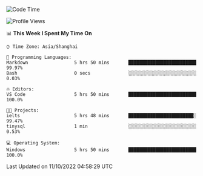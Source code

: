 <!--START_SECTION:waka-->
![Code Time](http://img.shields.io/badge/Code%20Time-210%20hrs%2058%20mins-blue)

![Profile Views](http://img.shields.io/badge/Profile%20Views-0-blue)

📊 **This Week I Spent My Time On** 

```text
⌚︎ Time Zone: Asia/Shanghai

💬 Programming Languages: 
Markdown                 5 hrs 50 mins       █████████████████████████   99.97% 
Bash                     0 secs              ░░░░░░░░░░░░░░░░░░░░░░░░░   0.03%

🔥 Editors: 
VS Code                  5 hrs 50 mins       █████████████████████████   100.0%

🐱‍💻 Projects: 
ielts                    5 hrs 48 mins       ████████████████████████░   99.47% 
tinysql                  1 min               ░░░░░░░░░░░░░░░░░░░░░░░░░   0.53%

💻 Operating System: 
Windows                  5 hrs 50 mins       █████████████████████████   100.0%

```


 Last Updated on 11/10/2022 04:58:29 UTC
<!--END_SECTION:waka-->